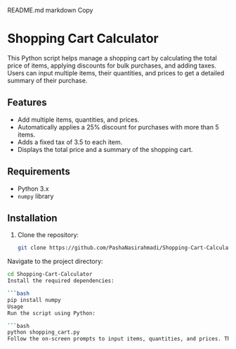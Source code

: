 README.md
markdown
Copy
# Shopping Cart Calculator

This Python script helps manage a shopping cart by calculating the total price of items, applying discounts for bulk purchases, and adding taxes. Users can input multiple items, their quantities, and prices to get a detailed summary of their purchase.

## Features

- Add multiple items, quantities, and prices.
- Automatically applies a 25% discount for purchases with more than 5 items.
- Adds a fixed tax of 3.5 to each item.
- Displays the total price and a summary of the shopping cart.

## Requirements

- Python 3.x
- `numpy` library

## Installation

1. Clone the repository:
   ```bash
   git clone https://github.com/PashaNasirahmadi/Shopping-Cart-Calculator.git
Navigate to the project directory:

```bash
cd Shopping-Cart-Calculator
Install the required dependencies:

```bash
pip install numpy
Usage
Run the script using Python:

```bash
python shopping_cart.py
Follow the on-screen prompts to input items, quantities, and prices. The script will calculate the total cost, apply discounts if applicable, and display a summary.
